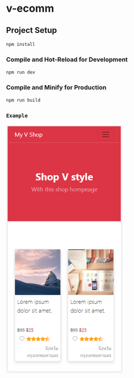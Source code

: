 # v-ecomm

## Project Setup

```sh
npm install
```

### Compile and Hot-Reload for Development

```sh
npm run dev
```

### Compile and Minify for Production

```sh
npm run build
```

### `Example`

![Ex page](https://github.com/nopparat231/v-ecomm/blob/main/img/Capture1.PNG)
